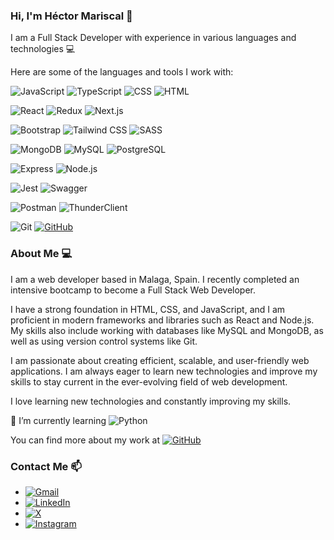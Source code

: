 ### Hi, I'm Héctor Mariscal 👋

I am a Full Stack Developer with experience in various languages and technologies 💻

Here are some of the languages and tools I work with:

![JavaScript](https://img.shields.io/badge/JavaScript-ES6+-F7DF1E?style=flat&logo=javascript&logoColor=yellow)
![TypeScript](https://img.shields.io/badge/TypeScript-4.0-3178C6?style=flat&logo=typescript&logoColor=blue)
![CSS](https://img.shields.io/badge/CSS-3-1572B6?style=flat&logo=css3&logoColor=blue)
![HTML](https://img.shields.io/badge/HTML-5-E34F26?style=flat&logo=html5&logoColor=orange)

![React](https://img.shields.io/badge/React-17-61DAFB?style=flat&logo=react&logoColor=blue)
![Redux](https://img.shields.io/badge/Redux-4-764ABC?style=flat&logo=redux&logoColor=purple)
![Next.js](https://img.shields.io/badge/Next.js-10-000000?style=flat&logo=next.js&logoColor=black)

![Bootstrap](https://img.shields.io/badge/Bootstrap-4-563D7C?style=flat&logo=bootstrap&logoColor=purple)
![Tailwind CSS](https://img.shields.io/badge/Tailwind_CSS-1.9-38B2AC?style=flat&logo=tailwind-css&logoColor=turquoise)
![SASS](https://img.shields.io/badge/SASS-1.32.0-CC6699?style=flat&logo=sass&logoColor=pink)

![MongoDB](https://img.shields.io/badge/MongoDB-4.4-47A248?style=flat&logo=mongodb&logoColor=green)
![MySQL](https://img.shields.io/badge/MySQL-8.0-4479A1?style=flat&logo=mysql&logoColor=blue)
![PostgreSQL](https://img.shields.io/badge/PostgreSQL-13-336791?style=flat&logo=postgresql&logoColor=blue)

![Express](https://img.shields.io/badge/Express-4-000000?style=flat&logo=express&logoColor=white)
![Node.js](https://img.shields.io/badge/Node.js-14-339933?style=flat&logo=node.js&logoColor=green)

![Jest](https://img.shields.io/badge/Jest-26.6.3-C21325?style=flat&logo=jest&logoColor=pink)
![Swagger](https://img.shields.io/badge/Swagger-2.0-85EA2D?style=flat&logo=swagger&logoColor=green)

![Postman](https://img.shields.io/badge/Postman-8-FF6C37?style=flat&logo=postman&logoColor=orange)
![ThunderClient](https://img.shields.io/badge/ThunderClient-1-1466FF?style=flat&logo=thunder-client&logoColor=purple)

![Git](https://img.shields.io/badge/Git-F05032?style=flat&logo=git&logoColor=white)
[![GitHub](https://img.shields.io/badge/GitHub-181717?style=flat&logo=github&logoColor=white)](https://github.com/Driazzt)


### About Me 💻

I am a web developer based in Malaga, Spain. I recently completed an intensive bootcamp to become a Full Stack Web Developer.

I have a strong foundation in HTML, CSS, and JavaScript, and I am proficient in modern frameworks and libraries such as React and Node.js. My skills also include working with databases like MySQL and MongoDB, as well as using version control systems like Git.

I am passionate about creating efficient, scalable, and user-friendly web applications. I am always eager to learn new technologies and improve my skills to stay current in the ever-evolving field of web development. 

I love learning new technologies and constantly improving my skills.

🌱 I’m currently learning ![Python](https://img.shields.io/badge/Python-3.8+-3776AB?style=flat&logo=python&logoColor=yellow)

You can find more about my work at [![GitHub](https://img.shields.io/badge/GitHub-181717?style=flat&logo=github&logoColor=white)](https://github.com/Driazzt)

### Contact Me 📫

- [![Gmail](https://img.shields.io/badge/Gmail-EA4335?style=flat&logo=gmail&logoColor=white)](mailto:mariscalmanzanohector@gmail.com)
- [![LinkedIn](https://img.shields.io/badge/LinkedIn-0A66C2?style=flat&logo=linkedin&logoColor=white)](https://www.linkedin.com/in/h%C3%A9ctor-mariscal-manzano-125b53195/)
- [![X](https://img.shields.io/badge/X-1DA1F2?style=flat&logo=x&logoColor=black)](https://x.com/hectormm96)
- [![Instagram](https://img.shields.io/badge/Instagram-E4405F?style=flat&logo=instagram&logoColor=white)](https://www.instagram.com/hectormm96/)
